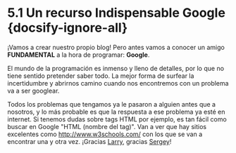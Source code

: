 # 5.1 Un recurso Indispensable Google {docsify-ignore-all}

¡Vamos a crear nuestro propio blog! Pero antes vamos a conocer un amigo **FUNDAMENTAL** a la hora de programar: **Google**.

El mundo de la programación es inmenso y lleno de detalles, por lo que no tiene sentido pretender saber todo. La mejor forma de surfear la incertidumbre y abrirnos camino cuando nos encontremos con un problema va a ser googlear.

Todos los problemas que tengamos ya le pasaron a alguien antes que a nosotros, y lo más probable es que la respuesta a ese problema ya esté en internet. Si tenemos dudas sobre tags HTML por ejemplo, es tan fácil como buscar en Google "HTML (nombre del tag)". Van a ver que hay sitios excelentes como <http://www.w3schools.com/> con los que se van a encontrar una y otra vez. ¡Gracias [Larry](https://es.wikipedia.org/wiki/Larry_Page), gracias [Sergey](https://es.wikipedia.org/wiki/Sergu%C3%A9i_Brin)!
